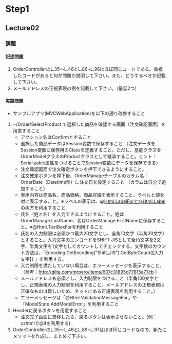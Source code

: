 # Step1

## Lecture02
### 課題

#### 記述問題
1. OrderControllerのL.35〜L.46とL.86~L.96はほぼ同じコードである。重複したコードがあると何が問題か説明して下さい。また、どうするべきか記載して下さい。
2. メールアドレスの正規表現の例を記載して下さい。（最低2つ）
#### 実践問題
- サンプルアプリ(MVCWebApplication)を以下の通り改修すること
1. ~/Order/SelectProduct で選択した商品を確認する画面（注文確認画面）を用意すること
    - アクション名はConfirmとすること
    - 選択した商品データはSession変数で保存すること （注文データをSession変数に保存用のClassを定義すること。ただし、基底クラスをOrderModelクラスのProductクラスとして継承すること。ヒント：Serializable属性をつけることでSession変数にデータを保存できる）
    - 注文確認画面で注文確定ボタンを押下できるようにすること。
    - 注文確定ボタンを押下後、OrderManageテーブルのカラム名：OrderDate（Datetime型）に注文日を設定すること （カラムは自分で追加すること）
    - 表示内容は商品名、商品価格、商品詳細を表示すること。ラベルと値を対に表示すること。※ラベルの表示は、@Html.LabelForと@Html.Label の両方を利用すること
    - 氏名（姓と名）を入力できるようにすること。姓はOrderManage.LastName、名はOrderManage.FirstNameに保存すること。※@Html.TextBoxForを利用すること
    - 氏名の入力制限は必須かつ最大20文字とし、全角10文字（半角20文字）とすること。入力文字のエンコードをSHIFT JISとして全角文字を2文字、半角文字を1文字としてカウントしてチェックする。文字数のカウント方法は、「Encoding.GetEncoding("Shift_JIS").GetByteCount(【入力文字】) 」を利用する。
    - 入力制限を満たしていない場合は、エラーメッセージを表示すること。（参考：http://qiita.com/mrpero/items/607c31895d77815a77cb ）
    - メールアドレスも必須とし、入力制限をつけること（半角100文字とし、正規表現の入力制限を利用すること。メールアドレスの正規表現は正確なものは難しいため、ネットにある正規表現を利用すること。）
    
    - エラーメッセージは「@Html.ValidationMessageFor」や「ModelState.AddModelError」を利用すること
2. Headerに戻るボタンを用意すること
    
    - 注文完了画面に遷移したら、戻るボタンは表示させないこと。(例：cshtmlで@ifを利用する)
3. OrderControllerのL.35〜L.46とL.89~L.97はほぼ同じコードなので、新たにメソッドを作成し、まとめて下さい。

